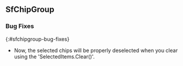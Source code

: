 ## SfChipGroup

### Bug Fixes
{:#sfchipgroup-bug-fixes}

* Now, the selected chips will be properly deselected when you clear using the 'SelectedItems.Clear()'.